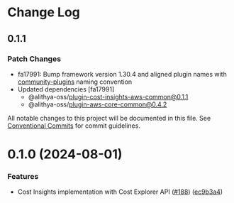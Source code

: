 # Change Log

## 0.1.1

### Patch Changes

- fa17991: Bump framework version 1.30.4 and aligned plugin names with [community-plugins](https://github.com/backstage/community-plugins) naming convention
- Updated dependencies [fa17991]
  - @alithya-oss/plugin-cost-insights-aws-common@0.1.1
  - @alithya-oss/plugin-aws-core-common@0.4.2

All notable changes to this project will be documented in this file.
See [Conventional Commits](https://conventionalcommits.org) for commit guidelines.

# 0.1.0 (2024-08-01)

### Features

- Cost Insights implementation with Cost Explorer API ([#188](https://github.com/awslabs/backstage-plugins-for-aws/issues/188)) ([ec9b3a4](https://github.com/awslabs/backstage-plugins-for-aws/commit/ec9b3a474d157d3307054a1badeb8e60dc141de4))
